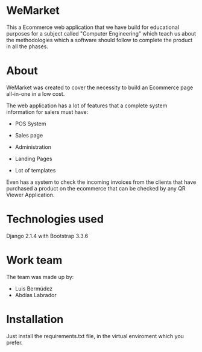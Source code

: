 # WeMarket

This a Ecommerce web application that we have build for educational purposes for a subject called "Computer Engineering" which teach us about the methodologies 
which a software should follow to complete the product in all the phases.

# About

WeMarket was created to cover the necessity to build an Ecommerce page all-in-one in a low cost.

The web application has a lot of features that a complete system information for salers must have:

- POS System

- Sales page

- Administration

- Landing Pages

- Lot of templates

Even has a system to check the incoming invoices from the clients that have purchased a product on the ecommerce that can be checked by any QR Viewer Application.

# Technologies used

Django 2.1.4 with Bootstrap 3.3.6

# Work team

The team was made up by:

- Luis Bermúdez
- Abdías Labrador

# Installation

Just install the requirements.txt file, in the virtual enviroment which you prefer.
